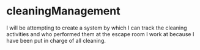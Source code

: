 # cleaningManagement

I will be attempting to create a system by which I can track the cleaning activities and who performed them at the escape room I work at because I have been put in charge of all cleaning.
